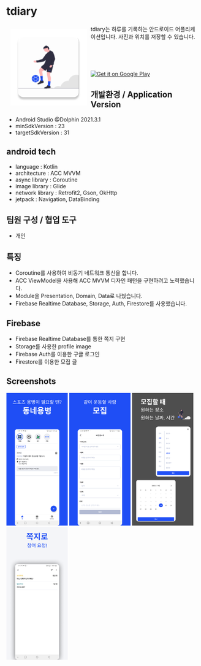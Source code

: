 # tdiary

<img src="/yb-images/app_logo.png" align="left"
width="200" hspace="10" vspace="10">
 
tdiary는 하루를 기록하는 안드로이드 어플리케이션입니다.
사진과 위치를 저장할 수 있습니다.

</br>
</br>
</br>
<p align="left">
<a href="https://play.google.com/store/apps/details?id=com.hardy.yongbyung">
    <img alt="Get it on Google Play"
        height="80"
        src="https://play.google.com/intl/en_us/badges/images/generic/en_badge_web_generic.png" />
</a>

## 개발환경 / Application Version
- Android Studio @Dolphin 2021.3.1
- minSdkVersion : 23
- targetSdkVersion : 31

## android tech
- language : Kotlin
- architecture : ACC MVVM
- async library : Coroutine
- image library : Glide
- network library : Retrofit2, Gson, OkHttp
- jetpack : Navigation, DataBinding

## 팀원 구성 / 협업 도구
- 개인

## 특징
- Coroutine를 사용하여 비동기 네트워크 통신을 합니다.
- ACC ViewModel을 사용해 ACC MVVM 디자인 패턴을 구현하려고 노력했습니다.
- Module을 Presentation, Domain, Data로 나눴습니다.
- Firebase Realtime Database, Storage, Auth, Firestore를 사용했습니다.

## Firebase
- Firebase Realtime Database를 통한 쪽지 구현
- Storage를 사용한 profile image
- Firebase Auth를 이용한 구글 로그인
- Firestore를 이용한 모집 글

## Screenshots

<img src="/yb-images/1.png" width="160px" title="1" alt="1"></img>
<img src="/yb-images/2.png" width="160px" title="2" alt="2"></img>
<img src="/yb-images/3.png" width="160px" title="3" alt="3"></img>
<img src="/yb-images/4.png" width="160px" title="4" alt="4"></img>
